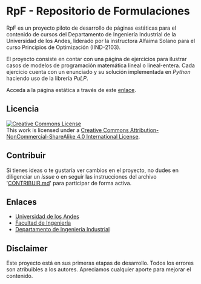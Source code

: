 # RpF - Repositorio de Formulaciones

RpF es un proyecto piloto de desarrollo de páginas estáticas para el contenido de cursos del Departamento de Ingeniería Industrial de la Universidad de los Andes, liderado por la instructora Alfaima Solano para el curso Principios de Optimización (IIND-2103). 

El proyecto consiste en contar con una página de ejercicios para ilustrar casos de modelos de programación matemática lineal o lineal-entera. Cada ejercicio cuenta con un enunciado y su solución implementada en _Python_ haciendo uso de la librería _PuLP_.

Acceda a la página estática a través de este [enlace](https://copa-uniandes.github.io/optimizacion/).

## Licencia


<a rel="license" href="http://creativecommons.org/licenses/by-nc-sa/4.0/"><img alt="Creative Commons License" style="border-width:0" src="https://i.creativecommons.org/l/by-nc-sa/4.0/88x31.png" /></a><br />This work is licensed under a <a rel="license" href="http://creativecommons.org/licenses/by-nc-sa/4.0/">Creative Commons Attribution-NonCommercial-ShareAlike 4.0 International License</a>.

## Contribuir

Si tienes ideas o te gustaría ver cambios en el proyecto, no dudes en diligenciar un _issue_ o en seguir las instrucciones del archivo '[CONTRIBUIR.md](https://copa-uniandes.github.io/optimizacion/blob/master/contributing.md)' para participar de forma activa.

## Enlaces
 * [Universidad de los Andes](https://uniandes.edu.co/)
 * [Facultad de Ingeniería](https://ingenieria.uniandes.edu.co/)
 * [Departamento de Ingeniería Industrial](https://industrial.uniandes.edu.co/)

## Disclaimer

Este proyecto está en sus primeras etapas de desarrollo. Todos los errores son atribuibles a los autores. Apreciamos cualquier aporte para mejorar el contenido.
